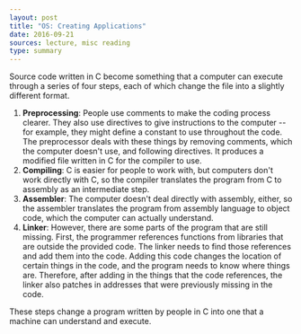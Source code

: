 ```yaml
---
layout: post
title: "OS: Creating Applications"
date: 2016-09-21
sources: lecture, misc reading
type: summary
---
```


Source code written in C become something that a computer can execute through a series of four steps, each of which change the file into a slightly different format.

1. **Preprocessing**: People use comments to make the coding process clearer. They also use directives to give instructions to the computer -- for example, they might define a constant to use throughout the code. The preprocessor deals with these things by removing comments, which the computer doesn't use, and following directives. It produces a modified file written in C for the compiler to use.
2. **Compiling**: C is easier for people to work with, but computers don't work directly with C, so the compiler translates the program from C to assembly as an intermediate step.
3. **Assembler**: The computer doesn't deal directly with assembly, either, so the assembler translates the program from assembly language to object code, which the computer can actually understand.
4. **Linker**: However, there are some parts of the program that are still missing. First, the programmer references functions from libraries that are outside the provided code. The linker needs to find those references and add them into the code. Adding this code changes the location of certain things in the code, and the program needs to know where things are. Therefore, after adding in the things that the code references, the linker also patches in addresses that were previously missing in the code.

These steps change a program written by people in C into one that a machine can understand and execute.

